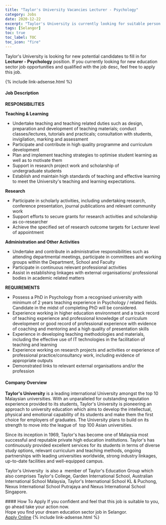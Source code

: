 ```yaml
---
title: "Taylor's University Vacancies Lecturer - Psychology" 
category: Jobs 
date: 2020-12-22 
excerpt: "Taylor's University is currently looking for suitable person to fill in the Lecturer - Psychology which positioned at Selangor" 
tags: [Selangor] 
toc: true 
toc_label: TOC 
toc_icon: "fire" 
--- 
```


<p>Taylor's University is looking for new potential candidates to fill in for <b>Lecturer - Psychology</b> position. If you currently looking for new education sector job opportunities and qualified with the job desc, feel free to apply this job.
</p>{% include link-adsense.html %} 
 <div><div><div><h4>Job Description</h4></div></div><div><div><span><div><div><p><strong>RESPONSIBILITIES</strong></p><p><strong>Teaching &amp; Learning</strong></p><ul><li>Undertake teaching and teaching related duties such as design, preparation and development of teaching materials; conduct classes/lectures, tutorials and practicals; consultation with students, invigilation, marking and assessment</li><li>Participate and contribute in high quality programme and curriculum development</li><li>Plan and implement teaching strategies to optimise student learning as well as to motivate them</li><li>Support in research project work and scholarship of undergraduate&#160;students</li><li>Establish and maintain high standards of teaching and effective learning to meet the University's teaching and learning expectations.</li></ul><p><strong>Research</strong></p><ul><li>Participate in scholarly activities, including undertaking research, conference presentation, journal publications and relevant community work</li><li>Support efforts to secure grants for research activities and scholarship as co-researcher</li><li>Achieve the specified set of research outcome targets for Lecturer level of appointment</li></ul><p><strong>Administration and Other Activities</strong></p><ul><li>Undertake and contribute in administrative responsibilities such as attending departmental meetings, participate in committees and working groups within the Department, School and Faculty</li><li>Participate in continuous relevant professional activities</li><li>Assist in establishing linkages with external organisations/ professional bodies in academic related matters</li></ul><p><strong>REQUIREMENTS</strong></p><ul><li>Possess a PhD in Psychology from a recognised university with minimum of 2 years teaching experience in Psychology / related fields. Candidate in the midst of completing PhD will be considered.</li><li>Experience working in higher education environment and a track record of teaching experience and professional knowledge of curriculum development or good record of professional experience with evidence of coaching and mentoring and a high quality of presentation skills</li><li>Experience in developing teaching methodologies and materials, including the effective use of IT technologies in the facilitation of teaching and learning</li><li>Experience working on research projects and activities or experience of professional practice/consultancy work, including evidence of appropriate outputs</li><li>Demonstrated links to relevant external organisations and/or the profession</li></ul></div></div></span></div></div></div> 
<div><div><div><h4>Company Overview</h4></div></div><div><div><span><div><div><p><strong>Taylor's University</strong> is a leading international University amongst the top 10 Malaysian universities. With an unparalleled for outstanding reputation experience provided to its students, Taylor's University is pioneering an approach to university education which aims to develop the intellectual, physical and emotional capability of its students and make them the first choice for employers of graduates. The University plans to build on its strength to move into the league of&#160; top 100 Asian universities.&#160;</p><p>Since its inception in 1969, Taylor's has become one of Malaysia most successful and reputable private high education institutions. Taylor's has continuously provided excellent services for its students in terms of diverse study options, relevant curriculum and teaching methods, ongoing partnerships with leading universities worldwide, strong industry linkages, up-to-date facilities and well-equipped campus.</p><p>Taylor's University&#160; is also a&#160; member of Taylor's Education Group which also comprises Taylor's College, Garden International School, Australian International School Malaysia, Taylor's International School KL &amp; Puchong, Nexus International School Putrajaya and Nexus International School Singapore.&#160;</p></div></div></span></div></div></div> 
#### How To Apply 
If you confident and feel that this job is suitable to you, go ahead take your action now. <br/> 
Hope you find your dream education sector job in Selangor. <br/> 
<a href="https://www.jobstreet.com.my/en/job/lecturer-psychology-4448965?jobId=jobstreet-my-job-4448965&sectionRank=29&token=0~4b505445-0a8b-48fb-9e15-dddd46505d7f&fr=SRP%20View%20In%20New%20Ta" class="btn btn--info" target="_blank" rel="nofollow noopenner">Apply Online</a> 
{% include link-adsense.html %} 
